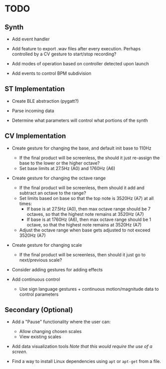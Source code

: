 # TODO

## Synth

* Add event handler

* Add feature to export .wav files after every execution. Perhaps controlled by a CV gesture to start/stop recording?

* Add modes of operation based on controller detected upon launch

* Add events to control BPM subdivision


## ST Implementation

* Create BLE abstraction (pygatt?)

* Parse incoming data

* Determine what parameters will control what portions of the synth


## CV Implementation

* Create gesture for changing the base, and default init base to 110Hz
    * If the final product will be screenless, the should it just re-assign the base to the lower or the higher octave?
    * Set base limits at 27.5Hz (A0) and 1760Hz (A6)

* Create gesture for changing the octave range
    * If the final product will be screenless, them should it add and subtract an octave to the range?
    * Set limits based on base so that the top note is 3520Hz (A7) at all times:
        * If base is at 27.5Hz (A0), then max octave range should be 7 octaves, so that the highest note remains at 3520Hz (A7)
        * If base is at 1760Hz (A6), then max octave range should be 1 octave, so that the highest note remains at 3520Hz (A7)
    * Adjust the octave range when base gets adjusted to not exceed 3520Hz (A7)

* Create gesture for changing scale
    * If the final product will be screenless, then should it just go to next/previous scale?
    
* Consider adding gestures for adding effects

* Add continuous control
    * Use sign language gestures + continuous motion/magnitude data to control parameters


## Secondary (Optional)

* Add a "Pause" functionality where the user can:
    * Allow changing chosen scales
    * View existing scales

* Add data visualization tools *Note that this would require the use of a screen.*

* Find a way to install Linux dependencies using `apt` or `apt-get` from a file.
